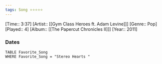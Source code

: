 ```yaml
---
tags: Song ⭐⭐⭐⭐⭐ 
---
```

[Time:: 3:37]
[Artist:: [[Gym Class Heroes ft. Adam Levine]]]
[Genre:: Pop]
[Played:: 4]
[Album:: [[The Papercut Chronicles II]]]
[Year:: 2011]
### Dates
````dataview
TABLE Favorite_Song
WHERE Favorite_Song = "Stereo Hearts "
````